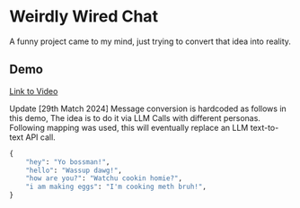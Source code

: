 # Weirdly Wired Chat

A funny project came to my mind, just trying to convert that idea into reality.

## Demo

[Link to Video](weird_demo.mov)

Update [29th Match 2024]
Message conversion is hardcoded as follows in this demo, The idea is to do it via LLM Calls with different personas.
Following mapping was used, this will eventually replace an LLM text-to-text API call.

```python
{
    "hey": "Yo bossman!",
    "hello": "Wassup dawg!",
    "how are you?": "Watchu cookin homie?",
    "i am making eggs": "I'm cooking meth bruh!",
}
```
